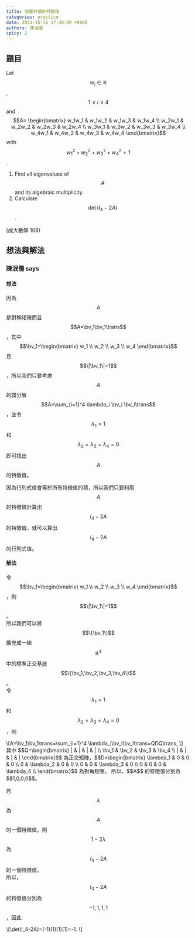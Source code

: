 ```yaml
---
title: 向量外積的特徵值
categories: practice
date: 2021-10-16 17:40:00 +0800
authors: 陳泯儒
spicy: 2
---
```


## 題目

Let $$w_i\in\mathbb{R}$$, $$1\leq i\leq 4$$ and $$A=
\begin{bmatrix}
w_1w_1 & w_1w_2 & w_1w_3 & w_1w_4 \\
w_2w_1 & w_2w_2 & w_2w_3 & w_2w_4 \\
w_3w_1 & w_3w_2 & w_3w_3 & w_3w_4 \\
w_4w_1 & w_4w_2 & w_4w_3 & w_4w_4
\end{bmatrix}$$
with $$w_1^2+w_2^2+w_3^2+w_4^2=1$$.

1. Find all eigenvalues of $$A$$ and its algebraic multiplicity.  
2. Calculate $$\det(I_4-2A)$$.  

(成大數學 108)


## 想法與解法

### 陳泯儒 says

#### 想法

因為 $$A$$ 是對稱矩陣而且 $$A=\bv_1\bv_1\trans$$，其中 $$\bv_1=\begin{bmatrix} w_1 \\ w_2 \\ w_3 \\ w_4 \end{bmatrix}$$ 且 $$\|\bv_1\|=1$$，所以我們只要考慮 $$A$$ 的譜分解 $$A=\sum_{i=1}^4 \lambda_i \bv_i \bv_i\trans$$，並令 $$\lambda_1=1$$ 和 $$\lambda_2=\lambda_3=\lambda_4=0$$ 即可找出 $$A$$ 的特徵值。

因為行列式值會等於所有特徵值的積，所以我們只要利用 $$A$$ 的特徵值計算出 $$I_4-2A$$ 的特徵值，就可以算出 $$I_4-2A$$ 的行列式值。

#### 解法

令 $$\bv_1=\begin{bmatrix} w_1 \\ w_2 \\ w_3 \\ w_4 \end{bmatrix}$$，則 $$\|\bv_1\|=1$$。  
所以我們可以將 $$\{\bv_1\}$$ 擴充成一組 $$\mathbb{R}^4$$ 中的標準正交基底 $$\{\bv_1,\bv_2,\bv_3,\bv_4\}$$。  
令 $$\lambda_1=1$$ 和 $$\lambda_2=\lambda_3=\lambda_4=0$$，則
<div>\[A=\bv_1\bv_1\trans=\sum_{i=1}^4 \lambda_i\bv_i\bv_i\trans=QDQ\trans,
\]</div>
其中 $$Q=\begin{bmatrix}
| & | & | & | \\
\bv_1 & \bv_2 & \bv_3 & \bv_4 \\
| & | & | & |
\end{bmatrix}$$
為正交矩陣，$$D=\begin{bmatrix}
\lambda_1 & 0 & 0 & 0 \\
0 & \lambda_2 & 0 & 0 \\
0 & 0 & \lambda_3 & 0 \\
0 & 0 & 0 & \lambda_4 \\
\end{bmatrix}$$ 為對角矩陣。  
所以，$$A$$ 的特徵值分別為 $$1,0,0,0$$。

若 $$\lambda$$ 為 $$A$$ 的一個特徵值，則 $$1-2\lambda$$ 為 $$I_4-2A$$ 的一個特徵值。  
所以，$$I_4-2A$$ 的特徵值分別為 $$-1,1,1,1$$，因此
<div>\[\det(I_4-2A)=(-1)(1)(1)(1)=-1.
\]</div>